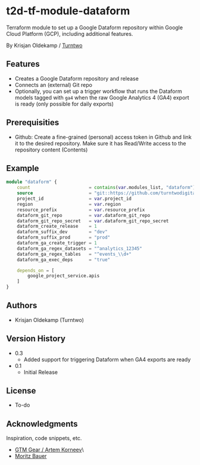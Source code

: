 # t2d-tf-module-dataform

Terraform module to set up a Google Dataform repository within Google Cloud Platform (GCP), including additional features. 

By Krisjan Oldekamp / [Turntwo](https://turntwo.com)

## Features

- Creates a Google Dataform repository and release
- Connects an (external) Git repo
- Optionally, you can set up a trigger workflow that runs the Dataform models tagged with `ga4` when the raw Google Analytics 4 (GA4) export is ready (only possible for daily exports)

## Prerequisities

- Github: Create a fine-grained (personal) access token in Github and link it to the desired repository. Make sure it has Read/Write access to the repository content (Contents)

## Example

```terraform
module "dataform" {
    count                      = contains(var.modules_list, "dataform") ? 1 : 0
    source                     = "git::https://github.com/turntwodigital/t2d-tf-module-dataform.git?ref=v0.2.0"
    project_id                 = var.project_id
    region                     = var.region
    resource_prefix            = var.resource_prefix
    dataform_git_repo          = var.dataform_git_repo
    dataform_git_repo_secret   = var.dataform_git_repo_secret
    dataform_create_release    = 1
    dataform_suffix_dev        = "dev"
    dataform_suffix_prod       = "prod"
    dataform_ga_create_trigger = 1
    dataform_ga_regex_datasets = "^analytics_12345"
    dataform_ga_regex_tables   = "^events_\\d+"
    dataform_ga_exec_deps      = "true"

    depends_on = [
        google_project_service.apis
    ]
}
```

## Authors

- Krisjan Oldekamp (Turntwo)

## Version History

* 0.3
    * Added support for triggering Dataform when GA4 exports are ready
* 0.1
    * Initial Release

## License

- To-do

## Acknowledgments

Inspiration, code snippets, etc.

* [GTM Gear / Artem Korneev](https://gtm-gear.com/posts/ga4-terraform/)\
* [Moritz Bauer](https://github.com/Liscor/terraform_dataform_ga4_pipeline)